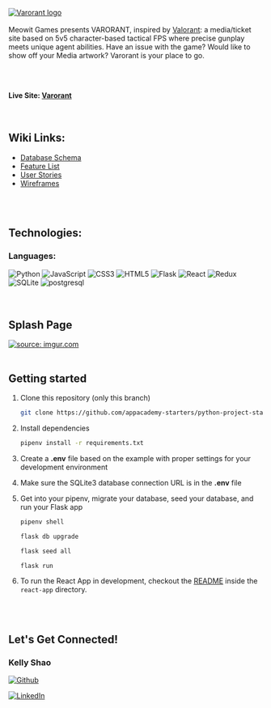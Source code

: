 <a href="https://imgur.com/l5EBZUn"><img src="https://imgur.com/l5EBZUn.png" title="Varorant logo">
</a>
<br>
<br>
Meowit Games presents VARORANT, inspired by [Valorant](https://playvalorant.com/en-us/): a media/ticket site based on 5v5 character-based tactical FPS where precise gunplay meets unique agent abilities. Have an issue with the game? Would like to show off your Media artwork? Varorant is your place to go.

<br>
<br>

**Live Site: [Varorant](https://varorant.herokuapp.com/)**
<br>
<br>
<br>

<h2>Wiki Links:</h2>

- [Database Schema](https://github.com/keshao728/Varorant/wiki/Database-Schema-Design)
- [Feature List](https://github.com/keshao728/Varorant/wiki/MVP-Feature-List)
- [User Stories](https://github.com/keshao728/Varorant/wiki/User-Stories)
- [Wireframes](https://github.com/keshao728/Varorant/wiki/Example-Wireframes)
<br>
<br>

<h2>Technologies:</h2>

<h3> Languages: </h3>

![Python](https://img.shields.io/badge/python-3670A0?style=for-the-badge&logo=python&logoColor=ffdd54)
![JavaScript](https://img.shields.io/badge/javascript-%23323330.svg?style=for-the-badge&logo=javascript&logoColor=%23F7DF1E)
![CSS3](https://img.shields.io/badge/css3-%231572B6.svg?style=for-the-badge&logo=css3&logoColor=white)
![HTML5](https://img.shields.io/badge/html5-%23E34F26.svg?style=for-the-badge&logo=html5&logoColor=white)
![Flask](https://img.shields.io/badge/flask-%23000.svg?style=for-the-badge&logo=flask&logoColor=white)
![React](https://img.shields.io/badge/react-%2320232a.svg?style=for-the-badge&logo=react&logoColor=%2361DAFB)
![Redux](https://img.shields.io/badge/redux-%23593d88.svg?style=for-the-badge&logo=redux&logoColor=white)
![SQLite](https://img.shields.io/badge/sqlite-%2307405e.svg?style=for-the-badge&logo=sqlite&logoColor=white)
![postgresql](https://img.shields.io/badge/PostgreSQL-4169E1?style=for-the-badge&logo=PostgreSQL&logoColor=white)
<br>
<br>
<br>


<h2>Splash Page</h2>
<a href="https://varorant.herokuapp.com/"><img src="https://imgur.com/RbgNqTk.gif" title="source: imgur.com" /></a>


<br>
<br>
<h2> Getting started </h2>

1. Clone this repository (only this branch)

   ```bash
   git clone https://github.com/appacademy-starters/python-project-starter.git
   ```

2. Install dependencies

      ```bash
      pipenv install -r requirements.txt
      ```

3. Create a **.env** file based on the example with proper settings for your
   development environment
4. Make sure the SQLite3 database connection URL is in the **.env** file

5. Get into your pipenv, migrate your database, seed your database, and run your Flask app

   ```bash
   pipenv shell
   ```

   ```bash
   flask db upgrade
   ```

   ```bash
   flask seed all
   ```

   ```bash
   flask run
   ```

6. To run the React App in development, checkout the [README](./react-app/README.md) inside the `react-app` directory.

<br>
<br>
<h2> Let's Get Connected! </h2>
<div>
<h3> Kelly Shao </h3>
<a href="https://github.com/keshao728"  target="_blank">

![Github](https://img.shields.io/badge/github-%230077B5.svg?style=for-the-badge&logo=github&logoColor=white)
</a>

<a href="https://www.linkedin.com/in/keyingshao/" target="_blank">

![LinkedIn](https://img.shields.io/badge/linkedin-%230077B5.svg?style=for-the-badge&logo=linkedin&logoColor=white)</a>
</a>
</div>
